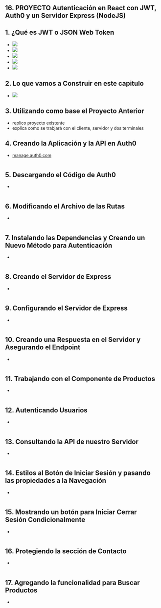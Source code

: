 ## 16. PROYECTO Autenticación en React con JWT, Auth0 y un Servidor Express (NodeJS)

## 1. ¿Qué es JWT o JSON Web Token
- ![](https://trello-attachments.s3.amazonaws.com/5d7fef6652faf333827e91c3/736x394/adc71c44aa326ed0f3580613445434cf/image.png)
- ![](https://trello-attachments.s3.amazonaws.com/5d7fef6652faf333827e91c3/741x408/a6755c32c4de83fca4e3b82d6bb92212/image.png)
- ![](https://trello-attachments.s3.amazonaws.com/5d7fef6652faf333827e91c3/914x449/bd1e0f99b6b8f24265fef8c94e41e293/image.png)
- ![](https://trello-attachments.s3.amazonaws.com/5b014dcaf4507eacfc1b4540/5d7fef6652faf333827e91c3/e9b09f45a54b97881fa47f6ec87f6d9f/image.png)
- ![](https://trello-attachments.s3.amazonaws.com/5b014dcaf4507eacfc1b4540/5d7fef6652faf333827e91c3/945a1237e7a6fd6e27c88d1b5927fca5/image.png)

## 2. Lo que vamos a Construir en este capitulo
- ![](https://trello-attachments.s3.amazonaws.com/5d7fef6652faf333827e91c3/825x797/fbe9ec07662461b95fa11823225c73f4/image.png) 

## 3. Utilizando como base el Proyecto Anterior
- replico proyecto existente
- explica como se trabjará con el cliente, servidor y dos terminales
## 4. Creando la Aplicación y la API en Auth0
- [manage.auth0.com](https://manage.auth0.com/dashboard/eu/ioedu/)
```js
```
## 5. Descargando el Código de Auth0
- 
```js
```
## 6. Modificando el Archivo de las Rutas
- 
```js
```
## 7. Instalando las Dependencias y Creando un Nuevo Método para Autenticación
- 
```js
```
## 8. Creando el Servidor de Express
- 
```js
```
## 9. Configurando el Servidor de Express
- 
```js
```
## 10. Creando una Respuesta en el Servidor y Asegurando el Endpoint
- 
```js
```
## 11. Trabajando con el Componente de Productos
- 
```js
```
## 12. Autenticando Usuarios
- 
```js
```
## 13. Consultando la API de nuestro Servidor
- 
```js
```
## 14. Estilos al Botón de Iniciar Sesión y pasando las propiedades a la Navegación
- 
```js
```
## 15. Mostrando un botón para Iniciar  Cerrar Sesión Condicionalmente
- 
```js
```
## 16. Protegiendo la sección de Contacto
- 
```js
```
## 17. Agregando la funcionalidad para Buscar Productos
- 
```js
```
